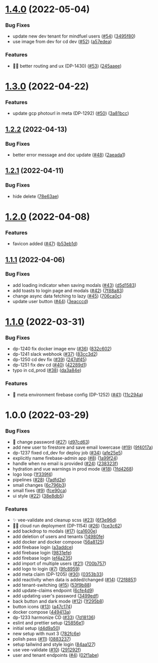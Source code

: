 # [1.4.0](https://github.com/mindfuel/meta/compare/v1.3.0...v1.4.0) (2022-05-04)


### Bug Fixes

* update new dev tenant for mindfuel users ([#54](https://github.com/mindfuel/meta/issues/54)) ([3495f80](https://github.com/mindfuel/meta/commit/3495f80492b8247255d8320c6399f94e0916e0e8))
* use image from dev for cd dev ([#52](https://github.com/mindfuel/meta/issues/52)) ([a57edea](https://github.com/mindfuel/meta/commit/a57edea1c450d627e6402608be074c8ecb9e8c98))


### Features

* 🏄🏼 better routing and ux (DP-1430) ([#53](https://github.com/mindfuel/meta/issues/53)) ([245aaee](https://github.com/mindfuel/meta/commit/245aaee66ee1304a4c9fad8ccc20d3493c37fa35))

# [1.3.0](https://github.com/mindfuel/meta/compare/v1.2.2...v1.3.0) (2022-04-22)


### Features

* update gcp photourl in meta (DP-1292) ([#50](https://github.com/mindfuel/meta/issues/50)) ([3a81bcc](https://github.com/mindfuel/meta/commit/3a81bccb66f45f4684a14ac2df0afd574687f726))

## [1.2.2](https://github.com/mindfuel/meta/compare/v1.2.1...v1.2.2) (2022-04-13)


### Bug Fixes

* better error message and doc update ([#48](https://github.com/mindfuel/meta/issues/48)) ([2aeada1](https://github.com/mindfuel/meta/commit/2aeada1cec1c63261fd9361adc231297ef39dbb6))

## [1.2.1](https://github.com/mindfuel/meta/compare/v1.2.0...v1.2.1) (2022-04-11)


### Bug Fixes

* hide delete ([78e63ae](https://github.com/mindfuel/meta/commit/78e63ae038009d794d8c1aae25466ead70e8d0d2))

# [1.2.0](https://github.com/mindfuel/meta/compare/v1.1.1...v1.2.0) (2022-04-08)


### Features

* favicon added ([#47](https://github.com/mindfuel/meta/issues/47)) ([b53eb1d](https://github.com/mindfuel/meta/commit/b53eb1d4cc22eda5864d230ce78ac9e5bb98a9b5))

## [1.1.1](https://github.com/mindfuel/meta/compare/v1.1.0...v1.1.1) (2022-04-06)


### Bug Fixes

* add loading indicator when saving modals ([#43](https://github.com/mindfuel/meta/issues/43)) ([d5d1583](https://github.com/mindfuel/meta/commit/d5d1583085e48cb90ebebf3188ba7c0e4f3f9140))
* add toasts to login page and modals ([#42](https://github.com/mindfuel/meta/issues/42)) ([7f88a83](https://github.com/mindfuel/meta/commit/7f88a83793b3e219299a556e79e73eda9e15393b))
* change async data fetching to lazy ([#45](https://github.com/mindfuel/meta/issues/45)) ([706ca0c](https://github.com/mindfuel/meta/commit/706ca0c534fda518684847e0ca6a1404fae70849))
* update user button ([#44](https://github.com/mindfuel/meta/issues/44)) ([3eacccd](https://github.com/mindfuel/meta/commit/3eacccdbb924bdfa6aa2fa40aee219a1b4ca4f9e))

# [1.1.0](https://github.com/mindfuel/meta/compare/v1.0.0...v1.1.0) (2022-03-31)


### Bug Fixes

* dp-1240 fix docker image env ([#36](https://github.com/mindfuel/meta/issues/36)) ([832c602](https://github.com/mindfuel/meta/commit/832c60227d3fd7ddc71f819a7d412b3b0a8bf08f))
* dp-1241 slack webhook ([#37](https://github.com/mindfuel/meta/issues/37)) ([83cc3d2](https://github.com/mindfuel/meta/commit/83cc3d2b2f61123df99f3f1288813b7209f059ba))
* dp-1250 cd dev fix ([#39](https://github.com/mindfuel/meta/issues/39)) ([247df45](https://github.com/mindfuel/meta/commit/247df45448b5c040b4c7a0fca44f222dcbe11867))
* dp-1251 fix dev cd ([#40](https://github.com/mindfuel/meta/issues/40)) ([42289d1](https://github.com/mindfuel/meta/commit/42289d12a720ef6b7b3a70425611d73a203a4d27))
* typo in cd_prod ([#38](https://github.com/mindfuel/meta/issues/38)) ([da3a84e](https://github.com/mindfuel/meta/commit/da3a84efb2a481242e7ce2f4f7734f0572ae8e5c))


### Features

* 🚒 meta environment firebase config (DP-1252) ([#41](https://github.com/mindfuel/meta/issues/41)) ([11c294a](https://github.com/mindfuel/meta/commit/11c294a97f8ee3ca2d1760adc6fb12d7fbbf55ad))

# 1.0.0 (2022-03-29)


### Bug Fixes

* 🐛 change password ([#27](https://github.com/mindfuel/meta/issues/27)) ([d97cd63](https://github.com/mindfuel/meta/commit/d97cd63d971711a3fb619d241311dc1313191c52))
* add new user to firestore and save email lowercase ([#19](https://github.com/mindfuel/meta/issues/19)) ([9f4017a](https://github.com/mindfuel/meta/commit/9f4017a7fe0532121ed1d82fcc26969a71a26eb0))
* dp-1237 fixed cd_dev for deploy job ([#34](https://github.com/mindfuel/meta/issues/34)) ([afe25e5](https://github.com/mindfuel/meta/commit/afe25e550f775b718bfa2736039af547fa23bd2c))
* explicitly name firebase-admin app ([#8](https://github.com/mindfuel/meta/issues/8)) ([1a99f24](https://github.com/mindfuel/meta/commit/1a99f242146c050ebbe1f1ae02f906dd652d9078))
* handle when no email is provided ([#24](https://github.com/mindfuel/meta/issues/24)) ([238323f](https://github.com/mindfuel/meta/commit/238323fb65dda4cd4804750fe54356796c796912))
* hydration and vue warnings in prod mode ([#18](https://github.com/mindfuel/meta/issues/18)) ([1fd4268](https://github.com/mindfuel/meta/commit/1fd4268d13be253c036b9ac88345bd0bc4de3f87))
* logo loop ([1f339f4](https://github.com/mindfuel/meta/commit/1f339f43f12713730796c13bbbf191a43f964671))
* pipelines ([#28](https://github.com/mindfuel/meta/issues/28)) ([7adfd2e](https://github.com/mindfuel/meta/commit/7adfd2e5a32a5b5894b24320f77c8f78b124f549))
* small changes ([6c796b3](https://github.com/mindfuel/meta/commit/6c796b32a389239c034ded00399e730ba34f549b))
* small fixes ([#9](https://github.com/mindfuel/meta/issues/9)) ([fce90ca](https://github.com/mindfuel/meta/commit/fce90ca4c17f07d3e28993dca05646b9f789ac97))
* ui style ([#22](https://github.com/mindfuel/meta/issues/22)) ([38e8db5](https://github.com/mindfuel/meta/commit/38e8db5c58a2ebb91f2bd72785696cb442a2a372))


### Features

* ✨ vee-validate and cleanup scss ([#23](https://github.com/mindfuel/meta/issues/23)) ([6f3e96d](https://github.com/mindfuel/meta/commit/6f3e96d59fc49e61d88eedbb021ba474ed3ab572))
* 😶‍🌫️  cloud run deployment (DP-1154) ([#26](https://github.com/mindfuel/meta/issues/26)) ([1ce3c62](https://github.com/mindfuel/meta/commit/1ce3c62e7b179f53f8ddb848c892f8d441fe7f96))
* add backdrop to modals ([#17](https://github.com/mindfuel/meta/issues/17)) ([ca1600e](https://github.com/mindfuel/meta/commit/ca1600e3155c3b95dbf807596a49d1466af584d9))
* add deletion of users and tenants ([14980fe](https://github.com/mindfuel/meta/commit/14980fe336f3ca016883d09dba3d43d48e0a2e62))
* add docker and docker compose ([56a8125](https://github.com/mindfuel/meta/commit/56a81256b48151e1eb0ea66d5905859728f43530))
* add firebase login ([a3addce](https://github.com/mindfuel/meta/commit/a3addce3fd341c8951d8584703a848f9e38d0383))
* add firebase login ([9831efe](https://github.com/mindfuel/meta/commit/9831efe7526f7ea3bc2848008b1918d6ff5933e7))
* add firebase login ([ef4a235](https://github.com/mindfuel/meta/commit/ef4a23583b9d452679815c7f6bcfebd7b8159fac))
* add import of multiple users ([#21](https://github.com/mindfuel/meta/issues/21)) ([700b757](https://github.com/mindfuel/meta/commit/700b7575c409d226dda5334badb860fbdd2edad3))
* add logo to login ([#7](https://github.com/mindfuel/meta/issues/7)) ([9fc8959](https://github.com/mindfuel/meta/commit/9fc895973d22f8d6d6f0b78f2645169fff06a272))
* add meta claim (DP-1205) ([#30](https://github.com/mindfuel/meta/issues/30)) ([0353b33](https://github.com/mindfuel/meta/commit/0353b3323f53c182ef795ce19325c87ecb6e9b8e))
* add reactivity when data is added/changed ([#14](https://github.com/mindfuel/meta/issues/14)) ([72f8851](https://github.com/mindfuel/meta/commit/72f88514ff1550d2f01d252d8689836ce4908dc2))
* add tenant-switching ([#15](https://github.com/mindfuel/meta/issues/15)) ([53f9b88](https://github.com/mindfuel/meta/commit/53f9b88bfe2fe6fe1f10a68d5d17872492a4eb14))
* add update-claims endpoint ([6cfe4d9](https://github.com/mindfuel/meta/commit/6cfe4d94b639591fe5a262999a208169bb1de8a6))
* add updating user's password ([3499edf](https://github.com/mindfuel/meta/commit/3499edf5ff7d3b0b20e766a276a14edc1a037192))
* back button and dark mode ([#12](https://github.com/mindfuel/meta/issues/12)) ([1f295b8](https://github.com/mindfuel/meta/commit/1f295b8e23748cc08711a0d5139e67067cb469f5))
* button icons ([#13](https://github.com/mindfuel/meta/issues/13)) ([a47c174](https://github.com/mindfuel/meta/commit/a47c17468003691f9e71227603fd87e87377da69))
* docker compose ([449413a](https://github.com/mindfuel/meta/commit/449413a7a6044a199813fd414ce43e9e22aaa833))
* dp-1233 harmonize CD ([#33](https://github.com/mindfuel/meta/issues/33)) ([7d18136](https://github.com/mindfuel/meta/commit/7d18136ca9c58e10efb2e3c4251604fe2ecb80e6))
* eslint and prettier setup ([25856e1](https://github.com/mindfuel/meta/commit/25856e1aadff2af22ad8c89a3e4a6529a107ca15))
* initial setup ([d4d9a50](https://github.com/mindfuel/meta/commit/d4d9a500a6aca90cd454400b93f4d9d12bd2f53c))
* new setup with nuxt 3 ([782fc6e](https://github.com/mindfuel/meta/commit/782fc6edc85489f17456c5209fe950cd36dfe32d))
* polish pass ([#11](https://github.com/mindfuel/meta/issues/11)) ([0883237](https://github.com/mindfuel/meta/commit/08832379ea21ce287ecc6a87fd90463134e9d828))
* setup tailwind and style login ([84aa127](https://github.com/mindfuel/meta/commit/84aa1277d931d6f7df3ef6ed2f262af4c8309af2))
* use vee-validate ([#10](https://github.com/mindfuel/meta/issues/10)) ([291292f](https://github.com/mindfuel/meta/commit/291292f705012c584158ecd5b445a1cd2c601fa5))
* user and tenant endpoints ([#4](https://github.com/mindfuel/meta/issues/4)) ([02f1abe](https://github.com/mindfuel/meta/commit/02f1abef8a03748823d970b843300bc7a8ebe258))
